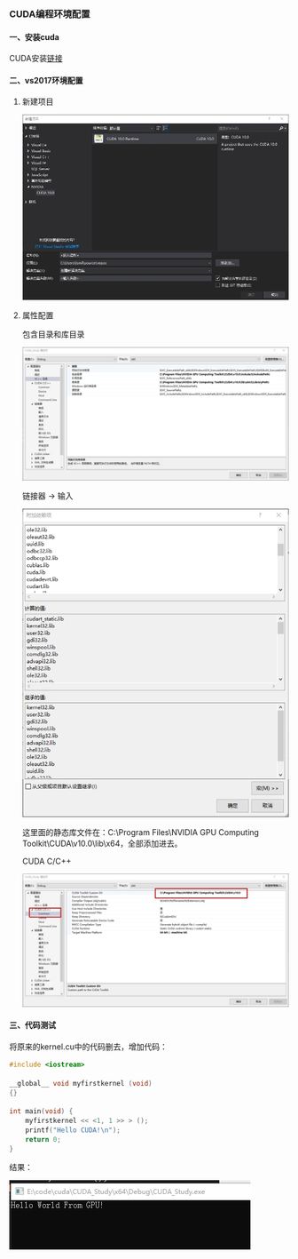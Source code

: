 ### CUDA编程环境配置

#### 一、安装cuda

CUDA安装[链接](<https://github.com/lsmilesmile/skills/blob/master/GTX1050CUDA10.0VS2017win10.md>)



#### 二、vs2017环境配置

1. 新建项目

   ![](./images/1.jpg)

2. 属性配置

   包含目录和库目录

   ![](./images/2.jpg)

   链接器 -> 输入

   ![](./images/3.jpg)

   这里面的静态库文件在：C:\Program Files\NVIDIA GPU Computing Toolkit\CUDA\v10.0\lib\x64，全部添加进去。

   CUDA C/C++

   ![](./images/4.jpg)



#### 三、代码测试

将原来的kernel.cu中的代码删去，增加代码：

```cpp
#include <iostream>

__global__ void myfirstkernel (void)
{}

int main(void) {
	myfirstkernel << <1, 1 >> > ();
	printf("Hello CUDA!\n");
	return 0;
}
```

结果：

![](./images/5.jpg)

